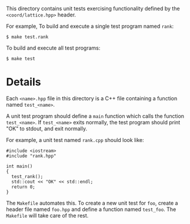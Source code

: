 This directory contains unit tests exercising functionality defined by the `<coord/lattice.hpp>` header.

For example, To build and execute a single test program named `rank`:

    $ make test.rank

To build and execute all test programs:

    $ make test

# Details

Each `<name>.hpp` file in this directory is a C++ file containing a function named `test_<name>`.

A unit test program should define a `main` function which calls the function `test_<name>`. If `test_<name>` exits normally, the test program should print "OK" to stdout, and exit normally.

For example, a unit test named `rank.cpp` should look like:

    #include <iostream>
    #include "rank.hpp"

    int main()
    {
      test_rank();
      std::cout << "OK" << std::endl;
      return 0;
    }

The `Makefile` automates this. To create a new unit test for `foo`, create a header file named `foo.hpp` and define a function named `test_foo`. The `Makefile` will take care of the rest.

